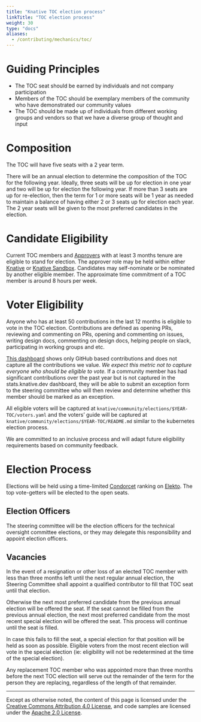 ```yaml
---
title: "Knative TOC election process"
linkTitle: "TOC election process"
weight: 30
type: "docs"
aliases:
  - /contributing/mechanics/toc/
---
```


# Guiding Principles

- The TOC seat should be earned by individuals and not company participation
- Members of the TOC should be exemplary members of the community who have
  demonstrated our community values
- The TOC should be made up of individuals from different working groups and
  vendors so that we have a diverse group of thought and input

# Composition

The TOC will have five seats with a 2 year term.

There will be an annual election to determine the composition of the TOC for the
following year. Ideally, three seats will be up for election in one year and two will be
up for election the following year. If more than 3 seats are up for re-election, then the
term for 1 or more seats will be 1 year as needed to maintain a balance of having either
2 or 3 seats up for election each year. The 2 year seats will be given to the most
preferred candidates in the election.

# Candidate Eligibility

Current TOC members and
[Approvers](https://github.com/knative/community/blob/main/ROLES.md#approver)
with at least 3 months tenure are eligible to stand for election. The approver
role may be held within either 
[Knative](https://github.com/knative/community/blob/main/peribolos/knative.yaml) or
[Knative Sandbox](https://github.com/knative/community/blob/main/peribolos/knative-sandbox.yaml).
Candidates may self-nominate or be nominated by another eligible member. The
approximate time commitment of a TOC member is around 8 hours per week.

# Voter Eligibility

Anyone who has at least 50 contributions in the last 12 months is eligible to
vote in the TOC election. Contributions are defined as opening PRs, reviewing
and commenting on PRs, opening and commenting on issues, writing design docs,
commenting on design docs, helping people on slack, participating in working
groups and etc.

[This dashboard](https://knative.devstats.cncf.io/d/9/developer-activity-counts-by-repository-group-table?orgId=1&var-period_name=Last%20year)
shows only GitHub based contributions and does not capture all the contributions
we value. _We expect this metric not to capture everyone who should be eligible
to vote._ If a community member has had significant contributions over the past
year but is not captured in the stats.knative.dev dashboard, they will be able
to submit an exception form to the steering committee who will then review and
determine whether this member should be marked as an exception.

All eligible voters will be captured at
`knative/community/elections/$YEAR-TOC/voters.yaml` and the voters’ guide
will be captured at `knative/community/elections/$YEAR-TOC/README.md`
similar to the kubernetes election process.

We are committed to an inclusive process and will adapt future eligibility
requirements based on community feedback.

# Election Process

Elections will be held using a time-limited
[Condorcet](https://en.wikipedia.org/wiki/Condorcet_method) ranking on
[Elekto](https://elekto.io/). The top vote-getters will be elected to
the open seats.

## Election Officers

The steering committee will be the election officers for the technical oversight
committee elections, or they may delegate this responsibility and appoint
election officers.

## Vacancies

In the event of a resignation or other loss of an elected TOC member with less
than three months left until the next regular annual election, the Steering
Committee shall appoint a qualified contributor to fill that TOC seat until
that election.

Otherwise the next most preferred candidate from the previous annual
election will be offered the seat. If the seat cannot be filled from the
previous annual election, the next most preferred candidate from the most
recent special election will be offered the seat. This process will continue
until the seat is filled.

In case this fails to fill the seat, a special election for that position will
be held as soon as possible. Eligible voters from the most recent election will
vote in the special election (ie: eligibility will not be redetermined at the
time of the special election). 

Any replacement TOC member who was appointed more than three months
before the next TOC election will serve out the remainder of the term for
the person they are replacing, regardless of the length of that
remainder.

---

Except as otherwise noted, the content of this page is licensed under the
[Creative Commons Attribution 4.0 License](https://creativecommons.org/licenses/by/4.0/),
and code samples are licensed under the
[Apache 2.0 License](https://www.apache.org/licenses/LICENSE-2.0).
